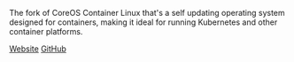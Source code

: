 <!-- <meta>
{
    "title":"FlatCar",
    "slug":"flatcar",
    "description":"Using FlatCar on Packet",
    "author":"Mo Lawler",
    "github":"usrdev",
    "date": "2019/12/18",
    "tag":["Devops", "Integrations"]
}
</meta> -->

The fork of CoreOS Container Linux that's a self updating operating system designed for containers, making it ideal for running Kubernetes and other container platforms.

[Website](https://www.flatcar-linux.org/)
[GitHub](https://github.com/flatcar-linux)